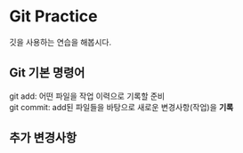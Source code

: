 # Git Practice

깃을 사용하는 연습을 해봅시다.

## Git 기본 명령어

git add: 어떤 파일을 작업 이력으로 기록할 준비  
git commit: add된 파일들을 바탕으로 새로운 변경사항(작업)을 **기록**

## 추가 변경사항